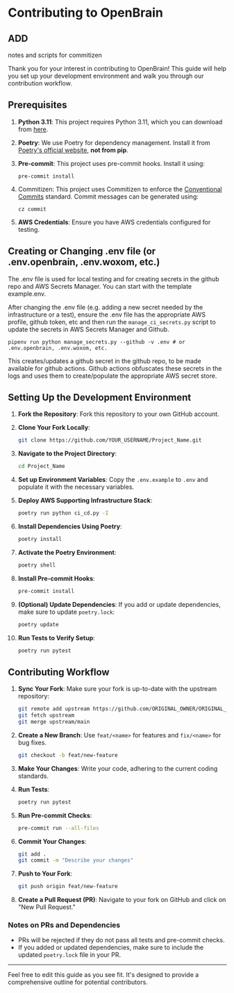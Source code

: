 # Contributing to OpenBrain

## ADD
notes and scripts for commitizen

Thank you for your interest in contributing to OpenBrain! This guide will help you set up your development environment and walk you through our contribution workflow.

## Prerequisites

1. **Python 3.11**: This project requires Python 3.11, which you can download from [here](https://www.python.org/downloads/).

2. **Poetry**: We use Poetry for dependency management. Install it from [Poetry's official website](https://python-poetry.org/docs/#installation), **not from pip**.

3. **Pre-commit**: This project uses pre-commit hooks. Install it using:
    ```
    pre-commit install
    ```

4. Commitizen: This project uses Commitizen to enforce the [Conventional Commits](https://www.conventionalcommits.org/en/v1.0.0/) standard. Commit messages can be generated using:
    ```
    cz commit
    ```

5. **AWS Credentials**: Ensure you have AWS credentials configured for testing.


## Creating or Changing .env file (or .env.openbrain, .env.woxom, etc.)
The .env file is used for local testing and for creating secrets in the github repo and AWS Secrets Manager. You can start with the template example.env.

After changing the .env file (e.g. adding a new secret needed by the infrastructure or a test), ensure the .env file has the appropriate AWS profile, github token, etc and then run the `manage_ci_secrets.py` script to update the secrets in AWS Secrets Manager and Github.

```pwsh
pipenv run python manage_secrets.py --github -v .env # or .env.openbrain, .env.woxom, etc.
```
This creates/updates a github secret in the github repo, to be made available for github actions. Github actions obfuscates these secrets in the logs and uses them to create/populate the appropriate AWS secret store.

## Setting Up the Development Environment

1. **Fork the Repository**: Fork this repository to your own GitHub account.

1. **Clone Your Fork Locally**:
    ```bash
    git clone https://github.com/YOUR_USERNAME/Project_Name.git
    ```

1. **Navigate to the Project Directory**:
    ```bash
    cd Project_Name
    ```

1. **Set up Environment Variables**: Copy the `.env.example` to `.env` and populate it with the necessary variables.

2. **Deploy AWS Supporting Infrastructure Stack**:
    ```bash
    poetry run python ci_cd.py -I
    ```

1. **Install Dependencies Using Poetry**:
    ```bash
    poetry install
    ```

1. **Activate the Poetry Environment**:
    ```bash
    poetry shell
    ```

1. **Install Pre-commit Hooks**:
    ```bash
    pre-commit install
    ```

1. **(Optional) Update Dependencies**: If you add or update dependencies, make sure to update `poetry.lock`:
    ```bash
    poetry update
    ```

1. **Run Tests to Verify Setup**:
    ```bash
    poetry run pytest
    ```

## Contributing Workflow

1. **Sync Your Fork**: Make sure your fork is up-to-date with the upstream repository:
    ```bash
    git remote add upstream https://github.com/ORIGINAL_OWNER/ORIGINAL_REPOSITORY.git
    git fetch upstream
    git merge upstream/main
    ```

2. **Create a New Branch**: Use `feat/<name>` for features and `fix/<name>` for bug fixes.
    ```bash
    git checkout -b feat/new-feature
    ```

3. **Make Your Changes**: Write your code, adhering to the current coding standards.

4. **Run Tests**:
    ```bash
    poetry run pytest
    ```

5. **Run Pre-commit Checks**:
    ```bash
    pre-commit run --all-files
    ```

6. **Commit Your Changes**:
    ```bash
    git add .
    git commit -m "Describe your changes"
    ```

7. **Push to Your Fork**:
    ```bash
    git push origin feat/new-feature
    ```

8. **Create a Pull Request (PR)**: Navigate to your fork on GitHub and click on "New Pull Request."

### Notes on PRs and Dependencies

- PRs will be rejected if they do not pass all tests and pre-commit checks.
- If you added or updated dependencies, make sure to include the updated `poetry.lock` file in your PR.

---

Feel free to edit this guide as you see fit. It's designed to provide a comprehensive outline for potential contributors.
